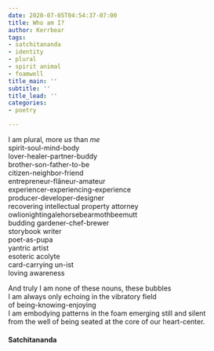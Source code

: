 ```yaml
---
date: 2020-07-05T04:54:37-07:00
title: Who am I?
author: Kerrbear
tags:
- satchitananda
- identity
- plural
- spirit animal
- foamwell
title_main: ''
subtitle: ''
title_lead: ''
categories:
- poetry

---
```

I am plural, more _us_ than _me_  
spirit-soul-mind-body  
lover-healer-partner-buddy  
brother-son-father-to-be  
citizen-neighbor-friend  
entrepreneur-flâneur-amateur  
experiencer-experiencing-experience  
producer-developer-designer  
recovering intellectual property attorney <!--more--> owlionightingalehorsebearmothbeemutt  
budding gardener-chef-brewer  
storybook writer  
poet-as-pupa  
yantric artist  
esoteric acolyte  
card-carrying un-ist  
loving awareness

And truly I am none of these nouns, these bubbles  
I am always only echoing in the vibratory field  
of being-knowing-enjoying  
I am embodying patterns in the foam emerging still and silent  
from the well of being seated at the core of our heart-center.

#### Satchitananda